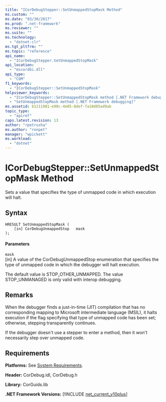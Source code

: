 ```yaml
---
title: "ICorDebugStepper::SetUnmappedStopMask Method"
ms.custom: ""
ms.date: "03/30/2017"
ms.prod: ".net-framework"
ms.reviewer: ""
ms.suite: ""
ms.technology: 
  - "dotnet-clr"
ms.tgt_pltfrm: ""
ms.topic: "reference"
api_name: 
  - "ICorDebugStepper.SetUnmappedStopMask"
api_location: 
  - "mscordbi.dll"
api_type: 
  - "COM"
f1_keywords: 
  - "ICorDebugStepper::SetUnmappedStopMask"
helpviewer_keywords: 
  - "ICorDebugStepper::SetUnmappedStopMask method [.NET Framework debugging]"
  - "SetUnmappedStopMask method [.NET Framework debugging]"
ms.assetid: b1211981-e90c-4e05-8def-fa18d85ad9ab
topic_type: 
  - "apiref"
caps.latest.revision: 13
author: "rpetrusha"
ms.author: "ronpet"
manager: "wpickett"
ms.workload: 
  - "dotnet"
---
```

# ICorDebugStepper::SetUnmappedStopMask Method
Sets a value that specifies the type of unmapped code in which execution will halt.  
  
## Syntax  
  
```  
HRESULT SetUnmappedStopMask (  
    [in] CorDebugUnmappedStop   mask  
);  
```  
  
#### Parameters  
 `mask`  
 [in] A value of the CorDebugUnmappedStop enumeration that specifies the type of unmapped code in which the debugger will halt execution.  
  
 The default value is STOP_OTHER_UNMAPPED. The value STOP_UNMANAGED is only valid with interop debugging.  
  
## Remarks  
 When the debugger finds a just-in-time (JIT) compilation that has no corresponding mapping to Microsoft intermediate language (MSIL), it halts execution if the flag specifying that type of unmapped code has been set; otherwise, stepping transparently continues.  
  
 If the debugger doesn't use a stepper to enter a method, then it won't necessarily step over unmapped code.  
  
## Requirements  
 **Platforms:** See [System Requirements](../../../../docs/framework/get-started/system-requirements.md).  
  
 **Header:** CorDebug.idl, CorDebug.h  
  
 **Library:** CorGuids.lib  
  
 **.NET Framework Versions:** [!INCLUDE [net_current_v10plus](../../../../includes/net-current-v10plus-md.md)]
